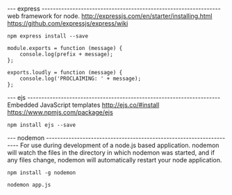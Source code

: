 --- express ----------------------------------------------------------------
	web framework for node.
	http://expressjs.com/en/starter/installing.html
	https://github.com/expressjs/express/wiki

	npm express install --save

	module.exports = function (message) {
		console.log(prefix + message);
	};

	exports.loudly = function (message) {
		console.log('PROCLAIMING: ' + message);
	};

--- ejs ---------------------------------------------------------------------
Embedded JavaScript templates
	http://ejs.co/#install
	https://www.npmjs.com/package/ejs
	
	
	npm install ejs --save

--- nodemon --------------------------------------------------------------------
For use during development of a node.js based application.
nodemon will watch the files in the directory in which nodemon was started, 
and if any files change, nodemon will automatically restart your node application.

	npm install -g nodemon

	nodemon app.js






